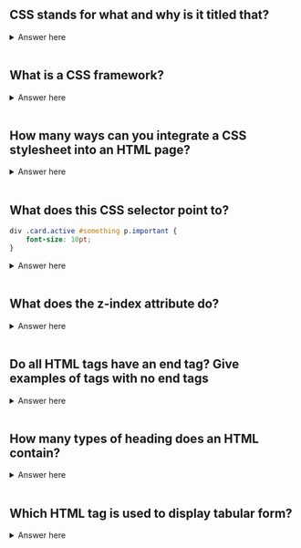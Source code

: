 ## CSS stands for what and why is it titled that?

<details>
  <summary>Answer here</summary>
  Cascading Style Sheets. It's named this way because any change made at the end of the document supercedes changes made to the same element at the beginning of the document.
</details>
<br>

## What is a CSS framework?

<details>
  <summary>Answer here</summary>
  A pre-planned library of CSS and corresponding class names that allows you to style your page without writing custom style sheets.
</details>
<br>

## How many ways can you integrate a CSS stylesheet into an HTML page?

<details>
  <summary>Answer here</summary>
  Three:
  <ul>
    <li>Inline: Style attribute can be used to have CSS applied HTML elements</li>
    <li>Embedded: The Head element can have a Style element within which the code can be placed</li>
    <li>Linked/Imported: CSS can be placed in an external file and linked via link element.</li>
  </ul>
</details>
<br>

## What does this CSS selector point to?

```css
div .card.active #something p.important {
    font-size: 10pt;
}
```

<details>
  <summary>Answer here</summary>
  A p tag with a class of "important" within an element with a id of "something" within an element with classes "card" and "active", within a div.
</details>
<br>

## What does the z-index attribute do?

<details>
  <summary>Answer here</summary>
  Helps specify an overlapping element.
</details>
<br>

## Do all HTML tags have an end tag? Give examples of tags with no end tags

<details>
  <summary>Answer here</summary>
  No.
  ```no_end_tags
  <image>
  <br>
  ```
</details>
<br>

## How many types of heading does an HTML contain?

<details>
  <summary>Answer here</summary>
  The HTML contains six types of headings which are defined with the <h1> to <h6> tags
</details>
<br>

## Which HTML tag is used to display tabular form?

<details>
  <summary>Answer here</summary>
  ```tabular_form
  <table>
  <tr>
  <th>
  <td>
  <caption>
  <colgroup>
  <tbody>
  <thead>
  <tfooter>
```
</details>
<br>

## What is the difference between HTML elements and tags?

<details>
  HTML elements communicate to the browser to render text.
  When the elements are enclosed by brackets <>, they form HTML tags. Most of the time, tags come in a pair and surround content.
</details>
<br>

## What is semantic HTML?

<details>
  Semantic HTML is a coding style. It is the use of HTML markup to reinforce the semantics or meaning of the content.
  eg: <strong>, <em> intsead of <b>(bold) or <i>(italics)
</details>
<br>

## How to create a nested webpage in HTML?
<details>
  The HTML iframe tag is used to display a nested webpage. In other words, it represents a webpage within a webpage. The HTML <iframe> tag defines an inline frame. For example:

</details>
<br>

## What are empty elements??

<details>
  HTML elements with no content are called empty elements. For example: <br>, <hr> etc.
</details>
<br>

## What is the use of a span tag? Give one example.
<details>
For adding color on text
For adding background on text
Highlight any color text

```span_example
 <p>  
  <span style="color:#ffffff;">  
  In this page we use span.  
  </span>  
  </p>  
```
</details>
<br>

## What is the use of an iframe tag?

<details>
```iframe
<iframe src="URL"></iframe>
 ```
</details>
<br>

## Is a <!DOCTYPE html> tag is a HTML tag?

<details>

No, <!DOCTYPE html> is used to instruct the web browser about the HTML page.
</details>
<br>

## What is the difference between progress and meter tag?

<details>

The progress tag is used to represent the progress of the task only while the meter tag is used to measure data within a given range.
```progress
<progress value="43" max="100"></progress>
 ```
</details>
<br>
